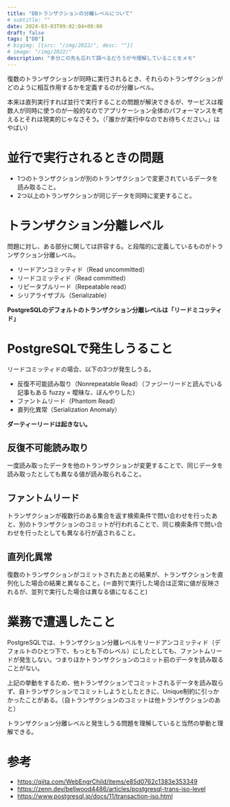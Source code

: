 ```yaml
---
title: "DBトランザクションの分離レベルについて"
# subtitle: ""
date: 2024-03-03T09:02:04+09:00
draft: false
tags: ["DB"]
# bigimg: [{src: "/img/2022/", desc: ""}]
# image: "/img/2022/"
description: "多分この先も忘れて調べるだろうが今理解していることをメモ"
---
```


復数のトランザクションが同時に実行されるとき、それらのトランザクションがどのように相互作用するかを定義するのが分離レベル。

<!-- more -->

本来は直列実行すれば並行で実行することの問題が解決できるが、サービスは複数人が同時に使うのが一般的なのでアプリケーション全体のパフォーマンスを考えるとそれは現実的じゃなさそう。（「誰かが実行中なのでお待ちください。」はやばい）

# 並行で実行されるときの問題

- 1つのトランザクションが別のトランザクションで変更されているデータを読み取ること。
- 2つ以上のトランザクションが同じデータを同時に変更すること。

# トランザクション分離レベル

問題に対し、ある部分に関しては許容する。と段階的に定義しているものがトランザクション分離レベル。

- リードアンコミッティド（Read uncommitted）
- リードコミッティド（Read committed）
- リピータブルリード（Repeatable read）
- シリアライザブル（Serializable）

**PostgreSQLのデフォルトのトランザクション分離レベルは「リードミコッティド」**

# PostgreSQLで発生しうること

リードコミッティドの場合、以下の3つが発生しうる。

- 反復不可能読み取り（Nonrepeatable Read）（ファジーリードと読んでいる記事もある fuzzy = 曖昧な、ぼんやりした）
- ファントムリード（Phantom Read）
- 直列化異常（Serialization Anomaly）

**ダーティーリードは起きない。**

## 反復不可能読み取り

一度読み取ったデータを他のトランザクションが変更することで、同じデータを読み取ったとしても異なる値が読み取られること。

## ファントムリード

トランザクションが複数行のある集合を返す検索条件で問い合わせを行ったあと、別のトランザクションのコミットが行われることで、同じ検索条件で問い合わせを行ったとしても異なる行が返されること。

## 直列化異常

復数のトランザクションがコミットされたあとの結果が、トランザクションを直列化した場合の結果と異なること。(＝直列で実行した場合は正常に値が反映されるが、並列で実行した場合は異なる値になること)

# 業務で遭遇したこと

PostgreSQLでは、トランザクション分離レベルをリードアンコミッティド（デフォルトのひとつ下で、もっとも下のレベル）にしたとしても、ファントムリードが発生しない。つまりほかトランザクションのコミット前のデータを読み取ることがない。

上記の挙動をするため、他トランザクションでコミットされるデータを読み取らず、自トランザクションでコミットしようとしたときに、Unique制約に引っかかったことがある。（自トランザクションのコミットは他トランザクションのあと）

トランザクション分離レベルと発生しうる問題を理解していると当然の挙動と理解できる。

# 参考

- https://qiita.com/WebEngrChild/items/e85d0762c1383e353349
- https://zenn.dev/bellwood4486/articles/postgresql-trans-iso-level
- https://www.postgresql.jp/docs/11/transaction-iso.html
